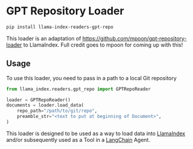 # GPT Repository Loader

```bash
pip install llama-index-readers-gpt-repo
```

This loader is an adaptation of https://github.com/mpoon/gpt-repository-loader
to LlamaIndex. Full credit goes to mpoon for coming up with this!

## Usage

To use this loader, you need to pass in a path to a local Git repository

```python
from llama_index.readers.gpt_repo import GPTRepoReader

loader = GPTRepoReader()
documents = loader.load_data(
    repo_path="/path/to/git/repo",
    preamble_str="<text to put at beginning of Document>",
)
```

This loader is designed to be used as a way to load data into [LlamaIndex](https://github.com/run-llama/llama_index/tree/main/llama_index) and/or subsequently used as a Tool in a [LangChain](https://github.com/hwchase17/langchain) Agent.
